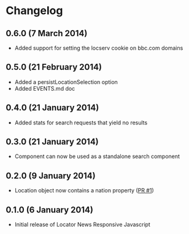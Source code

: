 # Changelog

## 0.6.0 (7 March 2014)
- Added support for setting the locserv cookie on bbc.com domains

## 0.5.0 (21 February 2014)
- Added a persistLocationSelection option
- Added EVENTS.md doc

## 0.4.0 (21 January 2014)
- Added stats for search requests that yield no results

## 0.3.0 (21 January 2014)
- Component can now be used as a standalone search component

## 0.2.0 (9 January 2014)
- Location object now contains a nation property ([PR #1](https://github.com/BBC-Location-Services/locator_news_responsive_js/pull/1))

## 0.1.0 (6 January 2014)
- Initial release of Locator News Responsive Javascript
